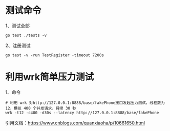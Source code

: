# 测试命令
1、测试全部
```
go test ./tests -v
```

2、注册测试
```
go test -v -run TestRegister -timeout 7200s
```

# 利用wrk简单压力测试
1、命令
```
# 利用 wrk 对http://127.0.0.1:8888/base/fakePhone接口发起压力测试，线程数为 12，模拟 400 个并发请求，持续 30 秒
wrk -t12 -c400 -d30s --latency http://127.0.0.1:8888/base/fakePhone
```
引用文档：https://www.cnblogs.com/quanxiaoha/p/10661650.html